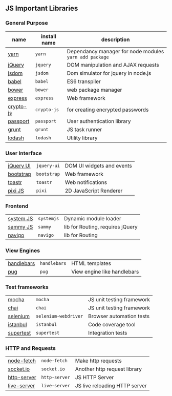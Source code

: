 ## JS Important Libraries

### General Purpose
name | install name | description |
-|-|-
[yarn](https://www.npmjs.com/package/yarn) | `yarn` | Dependancy manager for node modules `yarn add package`
[jQuery](https://jquery.com/) | `jquery` | DOM manipulation and AJAX requests
[jsdom](https://www.npmjs.com/package/jquery) | `jsdom` | Dom simulator for jquery in node.js
[babel](https://babeljs.io/) | `babel` | ES6 transpiler
[bower](https://bower.io/) | `bower` | web package manager
[express](http://expressjs.com/) | `express` | Web framework
[crypto-js](https://github.com/brix/crypto-js) | `crypto-js` | for creating encrypted passwords
[passport](https://pugjs.org/api/getting-started.html) | `passport` | User authentication library
[grunt](https://gruntjs.com/) | `grunt` | JS task runner
[lodash](https://lodash.com/) | `lodash` | Utility library

### User Interface
||||
-|-|-
[jQuery UI](http://jqueryui.com/) | `jquery-ui` | DOM UI widgets and events
[bootstrap](https://v4-alpha.getbootstrap.com/) | `bootstrap` | Web framework
[toastr](https://github.com/CodeSeven/toastr) | `toastr` | Web notifications
[pixi JS](https://github.com/pixijs/pixi.js) | `pixi`  | 2D JavaScript Renderer

### Frontend
||||
-|-|-
[system JS](https://github.com/systemjs/systemjs) | `systemjs` | Dynamic module loader
[sammy JS](http://sammyjs.org/) | `sammy` | lib for Routing, requires jQuery
[navigo](https://github.com/krasimir/navigo) | `navigo` | lib for Routing

### View Engines
||||
-|-|-
[handlebars](http://handlebarsjs.com/) | `handlebars` | HTML templates
[pug](https://pugjs.org/api/getting-started.html) | `pug` |  View engine like handlebars

### Test frameworks
||||
-|-|-
[mocha](http://mochajs.org/) | `mocha` | JS unit testing framework
[chai](http://chaijs.com/) | `chai` | JS unit testing framework
[selenium](http://www.seleniumhq.org/) | `selenium-webdriver` | Browser automation tests
[istanbul](https://github.com/gotwarlost/istanbul) | `istanbul` | Code coverage tool
[supertest](https://www.npmjs.com/package/supertest) | `supertest` | Integration tests

### HTTP and Requests
||||
-|-|-
[node-fetch](https://www.npmjs.com/package/node-fetch) | `node-fetch` | Make http requests
[socket.io](https://github.com/socketio/socket.io) | `socket.io` | Another http request library
[http-server](https://www.npmjs.com/package/http-server) | `http-server` | JS HTTP Server
[live-server](https://github.com/tapio/live-server) | `live-server` | JS live reloading HTTP server
